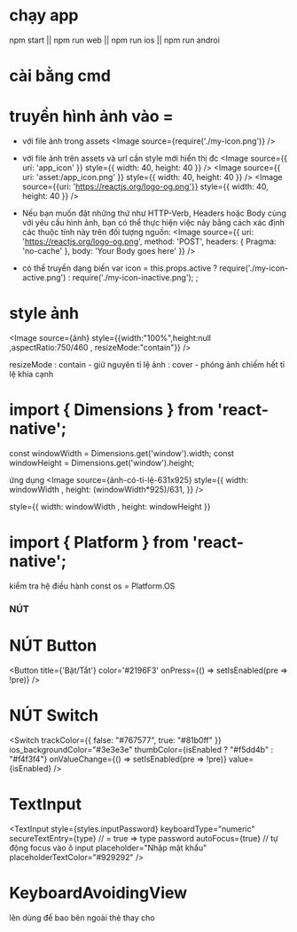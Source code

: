 # chạy app
npm start   ||  npm run web ||  npm run ios ||  npm run androi

# cài bằng cmd
<!-- npm i -g expo-cli -->
<!-- expo init [ten] -->

# truyền hình ảnh vào = <Image/>

* với file ảnh trong assets
<Image source={require('./my-icon.png')} />

* với file ảnh trên assets và url cần style mới hiển thị đc
<Image
  source={{ uri: 'app_icon' }}
  style={{ width: 40, height: 40 }}
/>
<Image
  source={{ uri: 'asset:/app_icon.png' }}
  style={{ width: 40, height: 40 }}
/>
<Image 
    source={{uri: 'https://reactjs.org/logo-og.png'}}
  style={{ width: 40, height: 40 }}
/>

* Nếu bạn muốn đặt những thứ như HTTP-Verb, Headers hoặc Body cùng với yêu cầu hình ảnh, bạn có thể thực hiện việc này bằng cách xác định các thuộc tính này trên đối tượng nguồn:
<Image
  source={{
    uri: 'https://reactjs.org/logo-og.png',
    method: 'POST',
    headers: {
      Pragma: 'no-cache'
    },
    body: 'Your Body goes here'
  }}
/>

* có thể truyền dạng biến
var icon = this.props.active
  ? require('./my-icon-active.png')
  : require('./my-icon-inactive.png');
<Image source={icon} />;

# style ảnh
<Image 
    source={ảnh}
    style={{width:"100%",height:null ,aspectRatio:750/460 , resizeMode:"contain"}} 
/> 
<!-- style = {{ chiều rộng  , chiều cao , tỉ lệ khía cạnh , Chế độ thay đổi kt}} -->
resizeMode  : contain - giữ nguyên tỉ lệ ảnh
            : cover - phóng ảnh chiếm hết tỉ lệ khía cạnh


# import { Dimensions } from 'react-native';
const windowWidth = Dimensions.get('window').width;
const windowHeight = Dimensions.get('window').height;
<!-- tính ra chiều cao chiều rộng của màn hình thiết bị sử dụng -->
ứng dụng
<Image
    source={ảnh-có-tỉ-lệ-631x925}
    style={{
        width: windowWidth ,
        height: (windowWidth*925)/631,
    }}
/>
<!-- set kích thước ảnh == kích thước hiển thị tỉ lệ theo chiều ngang -->
style={{
    width: windowWidth ,
    height: windowHeight
}}
<!-- set kích thước ảnh == kích thước toàn màn hình -->


# import { Platform } from 'react-native';
kiểm tra hệ điều hành
const os = Platform.OS

### NÚT
<!-- const [isEnabled, setIsEnabled] = useState(false); -->
# NÚT Button
<Button
    title={'Bật/Tắt'}
    color='#2196F3'
    onPress={() => setIsEnabled(pre => !pre)}
/>

# NÚT Switch
<Switch
    trackColor={{ false: "#767577", true: "#81b0ff" }}
    ios_backgroundColor="#3e3e3e"
    thumbColor={isEnabled ? "#f5dd4b" : "#f4f3f4"}
    onValueChange={() => setIsEnabled(pre => !pre)}
    value={isEnabled}
/>

# TextInput 
<TextInput 
    style={styles.inputPassword} 
    keyboardType="numeric"
    secureTextEntry={type}      // = true => type password
    autoFocus={true}            // tự động focus vào ô input
    placeholder="Nhập mật khẩu"
    placeholderTextColor="#929292"
/>

# KeyboardAvoidingView 
lên dùng để bao bên ngoài thẻ <TextInput/> thay cho <View/>